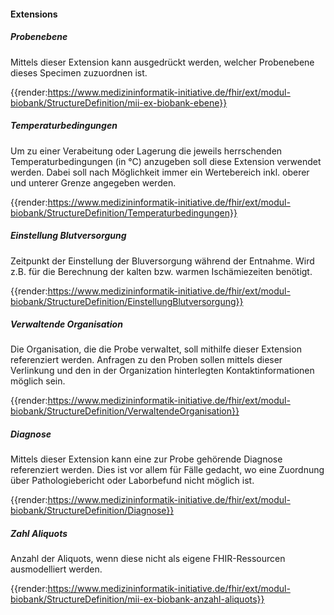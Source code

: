 #### Extensions


##### Probenebene

Mittels dieser Extension kann ausgedrückt werden, welcher Probenebene dieses Specimen zuzuordnen ist.

{{render:https://www.medizininformatik-initiative.de/fhir/ext/modul-biobank/StructureDefinition/mii-ex-biobank-ebene}}

##### Temperaturbedingungen

Um zu einer Verabeitung oder Lagerung die jeweils herrschenden Temperaturbedingungen (in °C) anzugeben soll diese Extension verwendet werden. Dabei soll nach Möglichkeit immer ein Wertebereich inkl. oberer und unterer Grenze angegeben werden.

{{render:https://www.medizininformatik-initiative.de/fhir/ext/modul-biobank/StructureDefinition/Temperaturbedingungen}}

##### Einstellung Blutversorgung

Zeitpunkt der Einstellung der Bluversorgung während der Entnahme. Wird z.B. für die Berechnung der kalten bzw. warmen Ischämiezeiten benötigt.

{{render:https://www.medizininformatik-initiative.de/fhir/ext/modul-biobank/StructureDefinition/EinstellungBlutversorgung}}

##### Verwaltende Organisation

Die Organisation, die die Probe verwaltet, soll mithilfe dieser Extension referenziert werden. Anfragen zu den Proben sollen mittels dieser Verlinkung und den in der Organization hinterlegten Kontaktinformationen möglich sein.

{{render:https://www.medizininformatik-initiative.de/fhir/ext/modul-biobank/StructureDefinition/VerwaltendeOrganisation}}

##### Diagnose

Mittels dieser Extension kann eine zur Probe gehörende Diagnose referenziert werden. Dies ist vor allem für Fälle gedacht, wo eine Zuordnung über Pathologiebericht oder Laborbefund nicht möglich ist.

{{render:https://www.medizininformatik-initiative.de/fhir/ext/modul-biobank/StructureDefinition/Diagnose}}

##### Zahl Aliquots

Anzahl der Aliquots, wenn diese nicht als eigene FHIR-Ressourcen ausmodelliert werden.

{{render:https://www.medizininformatik-initiative.de/fhir/ext/modul-biobank/StructureDefinition/mii-ex-biobank-anzahl-aliquots}}

